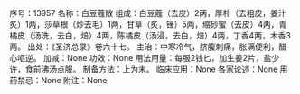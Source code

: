 序号：13957
名称：白豆蔻散
组成：白豆蔻（去皮）2两，厚朴（去粗皮，姜汁炙）1两，莎草根（炒去毛）1两，甘草（炙，锉）5两，缩砂蜜（去皮）4两，青橘皮（汤洗，去白，焙）4两，陈橘皮（汤浸，去白，焙）4两，丁香4两，木香3两。
出处：《圣济总录》卷六十七。
主治：中寒冷气，脐腹刺痛，胀满便利，醋心呕逆。
加减：None
功效：None
用法用量：每服2钱匕，加生姜2片，盐少许，食前沸汤点服。
制备方法：上为末。
临床应用：None
各家论述：None
用药禁忌：None
附注：None
